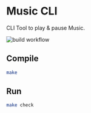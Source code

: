 # Music CLI
CLI Tool to play & pause Music.

![build workflow](https://github.com/sachinkum0009/music_cli/actions/workflows/ci-cpp.yml/badge.svg)

## Compile

```bash
make
```

## Run
```bash
make check
```